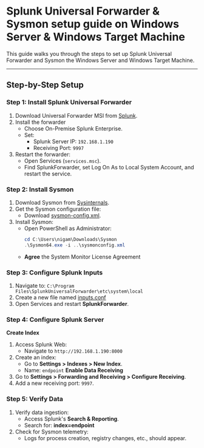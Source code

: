 # Splunk Universal Forwarder & Sysmon setup guide on Windows Server & Windows Target Machine

This guide walks you through the steps to set up Splunk Universal Forwarder and Sysmon the Windows Server and Windows Target Machine.

---
## **Step-by-Step Setup**

### **Step 1: Install Splunk Universal Forwarder**
1. Download Universal Forwarder MSI from [Splunk](https://www.splunk.com/en_us/download.html).
2. Install the forwarder
   - Choose On-Premise Splunk Enterprise.
   - Set:
       - Splunk Server IP: `192.168.1.190`
       - Receiving Port: `9997`
3. Restart the forwarder:
   - Open Services (`services.msc`).
   - Find SplunkForwarder, set Log On As to Local System Account, and restart the service.

### **Step 2: Install Sysmon**
1. Download Sysmon from [Sysinternals](https://learn.microsoft.com/en-us/sysinternals/downloads/sysmon).
2. Get the Sysmon configuration file:
   - Download [sysmon-config.xml](https://github.com/Divyansh121699/ActiveDirectory-HomeLab/blob/main/configs/sysmon-config.xml).
3. Install Sysmon:
   - Open PowerShell as Administrator:
     ```powershell
     cd C:\Users\nigam\Downloads\Sysmon
     .\Sysmon64.exe -i ..\sysmonconfig.xml
     ```
   - **Agree** the System Monitor License Agreement

### **Step 3: Configure Splunk Inputs**
1. Navigate to: `C:\Program Files\SplunkUniversalForwarder\etc\system\local`
2. Create a new file named [inputs.conf](https://github.com/Divyansh121699/ActiveDirectory-HomeLab/blob/main/configs/splunk-inputs.md)
3. Open Services and restart **SplunkForwarder**.

### **Step 4: Configure Splunk Server**
**Create Index**
  1. Access Splunk Web:
     - Navigate to `http://192.168.1.190:8000`
  2. Create an index:
     - Go to **Settings > Indexes > New Index**.
     - Name: `endpoint`
**Enable Data Receiving**
  1. Go to **Settings > Forwarding and Receiving > Configure Receiving**.
  2. Add a new receiving port: `9997`.

### **Step 5: Verify Data**
1. Verify data ingestion:
   - Access Splunk's **Search & Reporting**.
   - Search for: **index=endpoint**
2. Check for Sysmon telemetry:
   - Logs for process creation, registry changes, etc., should appear.
